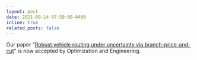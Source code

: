 ```yaml
---
layout: post
date: 2021-08-14 07:59:00-0400
inline: true
related_posts: false
---
```


<!-- Our paper "[Mixed-integer linear optimization for full truckload pickup and delivery](http://www.optimization-online.org/DB_HTML/2021/03/8309.html)" is now accepted by Optimization Letters. -->

Our paper "[Robust vehicle routing under uncertainty via branch-price-and-cut](https://doi.org/10.1007/s11081-021-09680-6)" is now accepted by Optimization and Engineering.